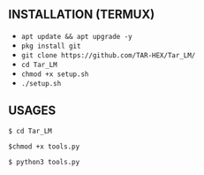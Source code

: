 ## INSTALLATION (TERMUX)

* `apt update && apt upgrade -y`
* `pkg install git`
* `git clone https://github.com/TAR-HEX/Tar_LM/`
* `cd Tar_LM`
* `chmod +x setup.sh`
* `./setup.sh`

## USAGES 
```
$ cd Tar_LM
```
```
$chmod +x tools.py
```
```
$ python3 tools.py
```
